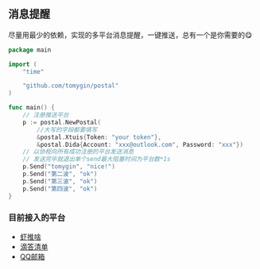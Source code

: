 

## 消息提醒

尽量用最少的依赖，实现的多平台消息提醒，一键推送，总有一个是你需要的😋

```go
package main

import (
	"time"

	"github.com/tomygin/postal"
)

func main() {
	// 注册推送平台
	p := postal.NewPostal(
		//大写的字段都要填写
		&postal.Xtuis{Token: "your token"},
		&postal.Dida{Account: "xxx@outlook.com", Password: "xxx"})
	// 以协程向所有成功注册的平台发送消息
	// 发送完毕就退出单个send最大阻塞时间为平台数*1s
	p.Send("tomygin", "nice!")
	p.Send("第二波", "ok")
	p.Send("第三波", "ok")
	p.Send("第四波", "ok")
}

```

### 目前接入的平台

- [虾推啥](https://xtuis.cn/)
- [滴答清单](https://www.dida365.com/)
- [QQ邮箱](https://mail.qq.com/)
